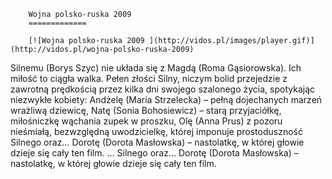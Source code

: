 
        Wojna polsko-ruska 2009 
        =============
        
        [![Wojna polsko-ruska 2009 ](http://vidos.pl/images/player.gif)](http://vidos.pl/wojna-polsko-ruska-2009)
        
        
 Silnemu (Borys Szyc) nie układa się z Magdą (Roma Gąsiorowska). Ich miłość to ciągła walka. Pełen złości Silny, niczym bolid przejedzie z zawrotną prędkością przez kilka dni swojego szalonego życia, spotykając niezwykłe kobiety: Andżelę (Maria Strzelecka) – pełną dojechanych marzeń wrażliwą dziewicę, Natę (Sonia Bohosiewicz) – starą przyjaciółkę, miłośniczkę wąchania zupek w proszku, Olę (Anna Prus) z pozoru nieśmiałą, bezwzględną uwodzicielkę, której imponuje prostoduszność Silnego oraz… Dorotę (Dorota Masłowska) – nastolatkę, w której głowie dzieje się cały ten film.  ... Silnego oraz… Dorotę (Dorota Masłowska) – nastolatkę, w której głowie dzieje się cały ten film.
    